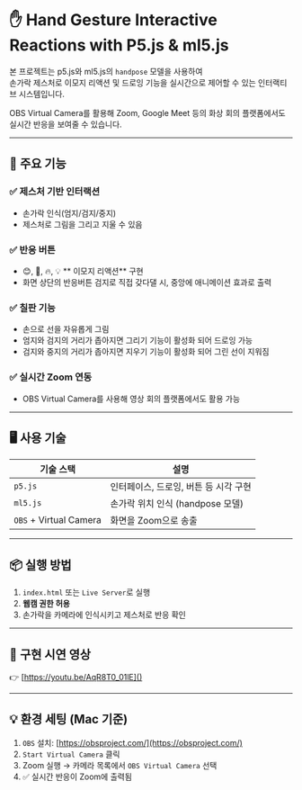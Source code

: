 # ✋ Hand Gesture Interactive Reactions with P5.js & ml5.js

본 프로젝트는 p5.js와 ml5.js의 `handpose` 모델을 사용하여  
손가락 제스처로 이모지 리액션 및 드로잉 기능을 실시간으로 제어할 수 있는 인터랙티브 시스템입니다.

OBS Virtual Camera를 활용해 Zoom, Google Meet 등의 화상 회의 플랫폼에서도 실시간 반응을 보여줄 수 있습니다.

---

## 🧠 주요 기능

### ✅ 제스처 기반 인터랙션
- 손가락 인식(엄지/검지/중지)
- 제스처로 그림을 그리고 지울 수 있음

### ✅ 반응 버튼
- 😊, 👏, 🔥, 💡  ** 이모지 리액션** 구현
- 화면 상단의 반응버튼 검지로 직접 갖다댈 시, 중앙에 애니메이션 효과로 출력

### ✅ 칠판 기능
- 손으로 선을 자유롭게 그림
- 엄지와 검지의 거리가 좁아지면 그리기 기능이 활성화 되어 드로잉 가능
- 검지와 중지의 거리가 좁아지면 지우기 기능이 활성화 되어 그린 선이 지워짐

### ✅ 실시간 Zoom 연동
- OBS Virtual Camera를 사용해 영상 회의 플랫폼에서도 활용 가능

---

## 🖥️ 사용 기술

| 기술 스택 | 설명 |
|-----------|------|
| `p5.js`   | 인터페이스, 드로잉, 버튼 등 시각 구현 |
| `ml5.js`  | 손가락 위치 인식 (handpose 모델) |
| `OBS` + Virtual Camera | 화면을 Zoom으로 송출 |


---

## 📦 실행 방법

1. `index.html` 또는 `Live Server`로 실행  
2. **웹캠 권한 허용**
3. 손가락을 카메라에 인식시키고 제스처로 반응 확인

---

## 🎥 구현 시연 영상

👉 [https://youtu.be/AqR8T0_01lE]()

---

## 💡 환경 세팅 (Mac 기준)

1. `OBS` 설치: [https://obsproject.com/](https://obsproject.com/)
2. `Start Virtual Camera` 클릭
3. Zoom 실행 → 카메라 목록에서 `OBS Virtual Camera` 선택
4. ✅ 실시간 반응이 Zoom에 출력됨

